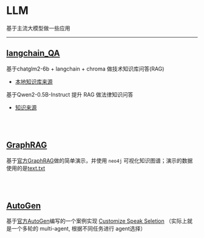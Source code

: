 # LLM

基于主流大模型做一些应用

---


## [langchain_QA](https://github.com/yyhchen/LLM-Application/tree/main/langchain_QA)

基于chatglm2-6b + langchain + chroma 做技术知识库问答(RAG)      
- [本地知识库来源](https://github.com/yyhchen/Notes/tree/main/NLP%20review)


基于Qwen2-0.5B-Instruct 提升 RAG 做法律知识问答
- [知识来源](https://huggingface.co/datasets/cfa532/CHLAWS)


<br>
<br>


## [GraphRAG](https://github.com/yyhchen/LLM-Application/tree/main/GraphRAG)

基于[官方GraphRAG](https://microsoft.github.io/graphrag/posts/get_started/)做的简单演示，并使用 `neo4j` 可视化知识图谱；演示的数据使用的是[text.txt](https://github.com/yyhchen/LLM-Application/blob/main/GraphRAG/text.txt) 


<br>
<br>


## [AutoGen](https://github.com/yyhchen/LLM-Application/tree/main/AutoGen)

基于[官方AutoGen](https://microsoft.github.io/autogen/docs/Getting-Started)编写的一个案例实现 [Customize Speak Seletion](https://microsoft.github.io/autogen/docs/topics/groupchat/customized_speaker_selection) （实际上就是一个多轮的 multi-agent, 根据不同任务进行 agent选择）